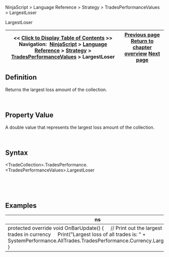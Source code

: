 ﻿


NinjaScript \> Language Reference \> Strategy \> TradesPerformanceValues \> LargestLoser






















LargestLoser







| \<\< [Click to Display Table of Contents](largestloser.md) \>\> **Navigation:**     [NinjaScript](ninjascript-1.md) \> [Language Reference](language_reference_wip-1.md) \> [Strategy](strategy-1.md) \> [TradesPerformanceValues](tradesperformancevalues-1.md) \> LargestLoser | [Previous page](drawdown-1.md) [Return to chapter overview](tradesperformancevalues-1.md) [Next page](largestwinner-1.md) |
| --- | --- |











## Definition


Returns the largest loss amount of the collection.  

 


## Property Value


A double value that represents the largest loss amount of the collection.


 


## Syntax
\<TradeCollection\>.TradesPerformance.\<TradesPerformanceValues\>.LargestLoser


 


 


## 


## Examples




| ns |
| --- |
| protected override void OnBarUpdate() {      // Print out the largest loss of all trades in currency      Print("Largest loss of all trades is: " \+ SystemPerformance.AllTrades.TradesPerformance.Currency.LargestLoser); } |









